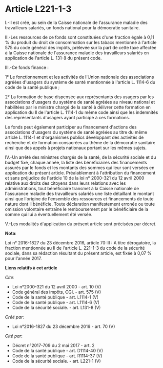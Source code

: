 # Article L221-1-3

I.-Il est créé, au sein de la Caisse nationale de l'assurance maladie des travailleurs salariés, un fonds national pour la
démocratie sanitaire. 

II.-Les ressources de ce fonds sont constituées d'une fraction égale à 0,11 % du produit du droit de consommation sur les
tabacs mentionné à l'article 575 du code général des impôts, prélevée sur la part de cette taxe affectée à la Caisse
nationale de l'assurance maladie des travailleurs salariés en application de l'article L. 131-8 du présent code. 

III.-Ce fonds finance : 

1° Le fonctionnement et les activités de l'Union nationale des associations agréées d'usagers du système de santé mentionnée
à l'article L. 1114-6 du code de la santé publique ; 

2° La formation de base dispensée aux représentants des usagers par les associations d'usagers du système de santé agréées au
niveau national et habilitées par le ministre chargé de la santé à délivrer cette formation en application du II de l'article
L. 1114-1 du même code ainsi que les indemnités des représentants d'usagers ayant participé à ces formations. 

Le fonds peut également participer au financement d'actions des associations d'usagers du système de santé agréées au titre
du même article L. 1114-1 et d'organismes publics développant des activités de recherche et de formation consacrées au thème
de la démocratie sanitaire ainsi que des appels à projets nationaux portant sur les mêmes sujets. 

IV.-Un arrêté des ministres chargés de la santé, de la sécurité sociale et du budget fixe, chaque année, la liste des
bénéficiaires des financements assurés par le fonds et les montants des sommes qui leur sont versées en application du
présent article. Préalablement à l'attribution du financement et sans préjudice de l'article 10 de la loi n° 2000-321 du 12
avril 2000 relative aux droits des citoyens dans leurs relations avec les administrations, tout bénéficiaire transmet à la
Caisse nationale de l'assurance maladie des travailleurs salariés une liste détaillant le montant ainsi que l'origine de
l'ensemble des ressources et financements de toute nature dont il bénéficie. Toute déclaration manifestement erronée ou toute
omission volontaire entraîne le remboursement par le bénéficiaire de la somme qui lui a éventuellement été versée. 

V.-Les modalités d'application du présent article sont précisées par décret.

**Nota:**

Loi n° 2016-1827 du 23 décembre 2016, article 70 III : A titre dérogatoire, la fraction mentionnée au II de l'article L.
221-1-3 du code de la sécurité sociale, dans sa rédaction résultant du présent article, est fixée à 0,07 % pour l'année 2017.

**Liens relatifs à cet article**

_Cite_:

  - Loi n°2000-321 du 12 avril 2000 - art. 10 (V)
  - Code général des impôts, CGI. - art. 575 (V)
  - Code de la santé publique - art. L1114-1 (V)
  - Code de la santé publique - art. L1114-6 (V)
  - Code de la sécurité sociale. - art. L131-8 (V)

_Créé par_:

  - Loi n°2016-1827 du 23 décembre 2016 - art. 70 (V)

_Cité par_:

  - Décret n°2017-709 du 2 mai 2017 - art. 2
  - Code de la santé publique - art. D1114-40 (V)
  - Code de la santé publique - art. R1114-37 (V)
  - Code de la sécurité sociale. - art. L221-1 (V)

